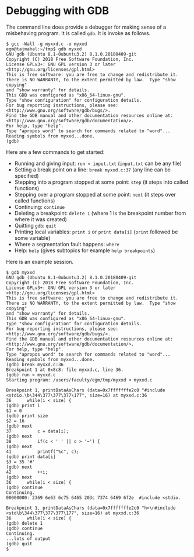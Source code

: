 # Debugging with GDB

The command line does provide a debugger for making sense of a misbehaving program. It is called `gdb`. It is invoke as follows.

```
$ gcc -Wall -g myxxd.c -o myxxd
egm@tajmahal:~/tmp$ gdb myxxd
GNU gdb (Ubuntu 8.1-0ubuntu3.2) 8.1.0.20180409-git
Copyright (C) 2018 Free Software Foundation, Inc.
License GPLv3+: GNU GPL version 3 or later <http://gnu.org/licenses/gpl.html>
This is free software: you are free to change and redistribute it.
There is NO WARRANTY, to the extent permitted by law.  Type "show copying"
and "show warranty" for details.
This GDB was configured as "x86_64-linux-gnu".
Type "show configuration" for configuration details.
For bug reporting instructions, please see:
<http://www.gnu.org/software/gdb/bugs/>.
Find the GDB manual and other documentation resources online at:
<http://www.gnu.org/software/gdb/documentation/>.
For help, type "help".
Type "apropos word" to search for commands related to "word"...
Reading symbols from myxxd...done.
(gdb) 
```

Here are a few commands to get started:

  * Running and giving input: `run < input.txt` (`input.txt` can be any file)
  * Setting a break point on a line:  `break myxxd.c:37` (any line can be specified)
  * Stepping into a program stopped at some point: `step` (it steps into called functions)
  * Stepping over a program stopped at some point: `next` (it steps over called functions)
  * Continuing: `continue`
  * Deleting a breakpoint: `delete 1` (where 1 is the breakpoint number from where it was created)
  * Quitting `gdb`: `quit`
  * Printing local variables: `print i` or `print data[i]` (`print` followed be some variable)
  * Where a segmentation fault happens: `where`
  * Help: `help` (gives subtopics for example `help breakpoints`)

Here is an example session.

```
$ gdb myxxd
GNU gdb (Ubuntu 8.1-0ubuntu3.2) 8.1.0.20180409-git
Copyright (C) 2018 Free Software Foundation, Inc.
License GPLv3+: GNU GPL version 3 or later <http://gnu.org/licenses/gpl.html>
This is free software: you are free to change and redistribute it.
There is NO WARRANTY, to the extent permitted by law.  Type "show copying"
and "show warranty" for details.
This GDB was configured as "x86_64-linux-gnu".
Type "show configuration" for configuration details.
For bug reporting instructions, please see:
<http://www.gnu.org/software/gdb/bugs/>.
Find the GDB manual and other documentation resources online at:
<http://www.gnu.org/software/gdb/documentation/>.
For help, type "help".
Type "apropos word" to search for commands related to "word"...
Reading symbols from myxxd...done.
(gdb) break myxxd.c:36 
Breakpoint 1 at 0x8c8: file myxxd.c, line 36.
(gdb) run < myxxd.c
Starting program: /users/faculty/egm/tmp/myxxd < myxxd.c

Breakpoint 1, printDataAsChars (data=0x7fffffffe2c0 "#include <stdio.\b\344\377\377\377\177", size=16) at myxxd.c:36
36		while(i < size) {
(gdb) print i
$1 = 0
(gdb) print size
$2 = 16
(gdb) next
37			c = data[i];
(gdb) next
38			if(c < ' ' || c > '~') {
(gdb) next
41			printf("%c", c);
(gdb) print data[i]
$3 = 35 '#'
(gdb) next
42			++i;
(gdb) next
36		while(i < size) {
(gdb) continue
Continuing.
00000000: 2369 6e63 6c75 6465 203c 7374 6469 6f2e  #include <stdio.

Breakpoint 1, printDataAsChars (data=0x7fffffffe2c0 "h>\n#include <std\b\344\377\377\377\177", size=16) at myxxd.c:36
36		while(i < size) {
(gdb) delete 1
(gdb) continue
Continuing.
...lots of output
(gdb) quit
$
```
